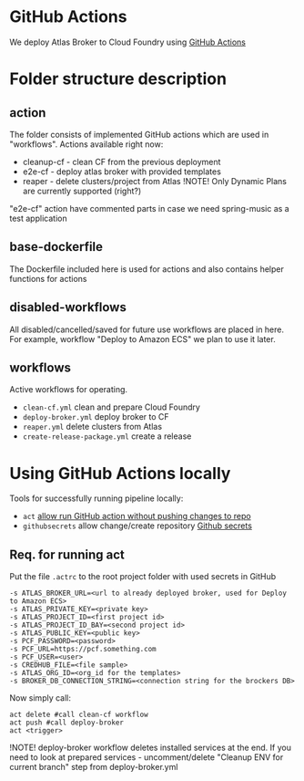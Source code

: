 # GitHub Actions
We deploy Atlas Broker to Cloud Foundry using [GitHub Actions](https://docs.github.com/en/actions)

# Folder structure description

## action
The folder consists of implemented GitHub actions which are used in "workflows".
Actions available right now:
- cleanup-cf - clean CF from the previous deployment
- e2e-cf - deploy atlas broker with provided templates
- reaper - delete clusters/project from Atlas 
!NOTE! Only Dynamic Plans are currently supported (right?)

"e2e-cf" action have commented parts in case we need spring-music as a test application 

## base-dockerfile
The Dockerfile included here is used for actions and also contains helper functions for actions

## disabled-workflows
All disabled/cancelled/saved for future use workflows are placed in here. For example, workflow "Deploy to Amazon ECS" we plan to use it later.

## workflows
Active workflows for operating. 
- `clean-cf.yml` clean and prepare Cloud Foundry
- `deploy-broker.yml` deploy broker to CF
- `reaper.yml` delete clusters from Atlas
- `create-release-package.yml` create a release

# Using GitHub Actions locally
Tools for successfully running pipeline locally:
- `act` [allow run GitHub action without pushing changes to repo](https://github.com/nektos/act)
- `githubsecrets` allow change/create repository [Github secrets](https://github.com/unfor19/githubsecrets)

## Req. for running act
Put the file `.actrc` to the root project folder with used secrets in GitHub

```
-s ATLAS_BROKER_URL=<url to already deployed broker, used for Deploy to Amazon ECS>
-s ATLAS_PRIVATE_KEY=<private key>
-s ATLAS_PROJECT_ID=<first project id>
-s ATLAS_PROJECT_ID_BAY=<second project id>
-s ATLAS_PUBLIC_KEY=<public key>
-s PCF_PASSWORD=<password>
-s PCF_URL=https://pcf.something.com
-s PCF_USER=<user>
-s CREDHUB_FILE=<file sample>
-s ATLAS_ORG_ID=<org_id for the templates>
-s BROKER_DB_CONNECTION_STRING=<connection string for the brockers DB>
```

Now simply call:
```
act delete #call clean-cf workflow
act push #call deploy-broker
act <trigger>
```

!NOTE! deploy-broker workflow deletes installed services at the end. If you need to look at prepared services - uncomment/delete "Cleanup ENV for current branch" step from deploy-broker.yml
